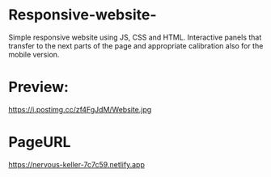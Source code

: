 # Responsive-website-
Simple responsive website using JS, CSS and HTML. Interactive panels that transfer to the next parts of the page and appropriate calibration also for the mobile version.

# Preview:
https://i.postimg.cc/zf4FgJdM/Website.jpg

# PageURL
https://nervous-keller-7c7c59.netlify.app
